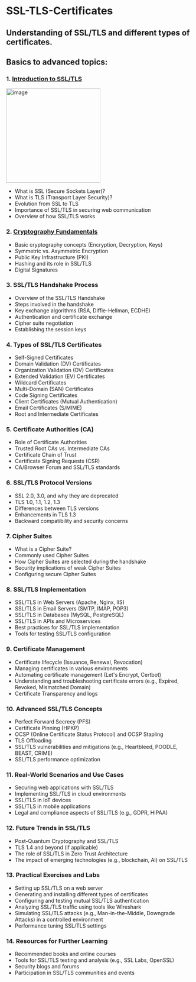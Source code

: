 # SSL-TLS-Certificates

## Understanding of SSL/TLS and different types of certificates.
## Basics to advanced topics:

### **1. [Introduction to SSL/TLS](https://github.com/avalokkumar/SSL-TLS-Certificates/tree/ec91374946eb57e2da5bdaebd64df8b424fd09e8/Intro_to_SSL%26TLS)**
<img width="255" alt="image" src="https://github.com/user-attachments/assets/75b919f9-0143-421d-8a67-e2080bb55056">

   - What is SSL (Secure Sockets Layer)?
   - What is TLS (Transport Layer Security)?
   - Evolution from SSL to TLS
   - Importance of SSL/TLS in securing web communication
   - Overview of how SSL/TLS works

### **2. [Cryptography Fundamentals](https://github.com/avalokkumar/SSL-TLS-Certificates/blob/main/Cryptography_Fundamentals/Readme.md)**
   - Basic cryptography concepts (Encryption, Decryption, Keys)
   - Symmetric vs. Asymmetric Encryption
   - Public Key Infrastructure (PKI)
   - Hashing and its role in SSL/TLS
   - Digital Signatures

### **3. SSL/TLS Handshake Process**
   - Overview of the SSL/TLS Handshake
   - Steps involved in the handshake
   - Key exchange algorithms (RSA, Diffie-Hellman, ECDHE)
   - Authentication and certificate exchange
   - Cipher suite negotiation
   - Establishing the session keys

### **4. Types of SSL/TLS Certificates**
   - Self-Signed Certificates
   - Domain Validation (DV) Certificates
   - Organization Validation (OV) Certificates
   - Extended Validation (EV) Certificates
   - Wildcard Certificates
   - Multi-Domain (SAN) Certificates
   - Code Signing Certificates
   - Client Certificates (Mutual Authentication)
   - Email Certificates (S/MIME)
   - Root and Intermediate Certificates

### **5. Certificate Authorities (CA)**
   - Role of Certificate Authorities
   - Trusted Root CAs vs. Intermediate CAs
   - Certificate Chain of Trust
   - Certificate Signing Requests (CSR)
   - CA/Browser Forum and SSL/TLS standards

### **6. SSL/TLS Protocol Versions**
   - SSL 2.0, 3.0, and why they are deprecated
   - TLS 1.0, 1.1, 1.2, 1.3
   - Differences between TLS versions
   - Enhancements in TLS 1.3
   - Backward compatibility and security concerns

### **7. Cipher Suites**
   - What is a Cipher Suite?
   - Commonly used Cipher Suites
   - How Cipher Suites are selected during the handshake
   - Security implications of weak Cipher Suites
   - Configuring secure Cipher Suites

### **8. SSL/TLS Implementation**
   - SSL/TLS in Web Servers (Apache, Nginx, IIS)
   - SSL/TLS in Email Servers (SMTP, IMAP, POP3)
   - SSL/TLS in Databases (MySQL, PostgreSQL)
   - SSL/TLS in APIs and Microservices
   - Best practices for SSL/TLS implementation
   - Tools for testing SSL/TLS configuration

### **9. Certificate Management**
   - Certificate lifecycle (Issuance, Renewal, Revocation)
   - Managing certificates in various environments
   - Automating certificate management (Let's Encrypt, Certbot)
   - Understanding and troubleshooting certificate errors (e.g., Expired, Revoked, Mismatched Domain)
   - Certificate Transparency and logs

### **10. Advanced SSL/TLS Concepts**
   - Perfect Forward Secrecy (PFS)
   - Certificate Pinning (HPKP)
   - OCSP (Online Certificate Status Protocol) and OCSP Stapling
   - TLS Offloading
   - SSL/TLS vulnerabilities and mitigations (e.g., Heartbleed, POODLE, BEAST, CRIME)
   - SSL/TLS performance optimization

### **11. Real-World Scenarios and Use Cases**
   - Securing web applications with SSL/TLS
   - Implementing SSL/TLS in cloud environments
   - SSL/TLS in IoT devices
   - SSL/TLS in mobile applications
   - Legal and compliance aspects of SSL/TLS (e.g., GDPR, HIPAA)

### **12. Future Trends in SSL/TLS**
   - Post-Quantum Cryptography and SSL/TLS
   - TLS 1.4 and beyond (if applicable)
   - The role of SSL/TLS in Zero Trust Architecture
   - The impact of emerging technologies (e.g., blockchain, AI) on SSL/TLS

### **13. Practical Exercises and Labs**
   - Setting up SSL/TLS on a web server
   - Generating and installing different types of certificates
   - Configuring and testing mutual SSL/TLS authentication
   - Analyzing SSL/TLS traffic using tools like Wireshark
   - Simulating SSL/TLS attacks (e.g., Man-in-the-Middle, Downgrade Attacks) in a controlled environment
   - Performance tuning SSL/TLS settings

### **14. Resources for Further Learning**
   - Recommended books and online courses
   - Tools for SSL/TLS testing and analysis (e.g., SSL Labs, OpenSSL)
   - Security blogs and forums
   - Participation in SSL/TLS communities and events
